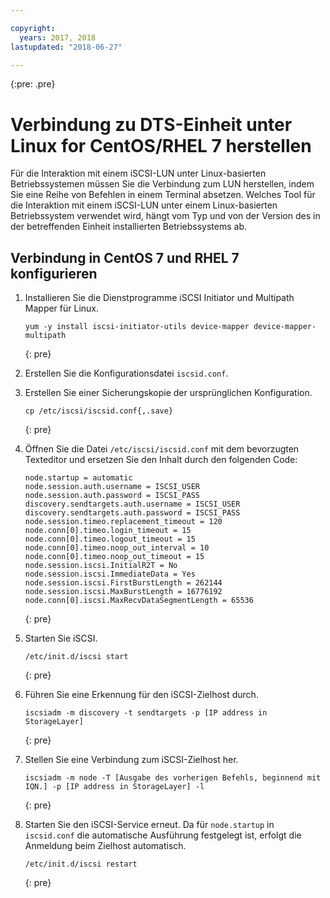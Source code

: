 ```yaml
---

copyright:
  years: 2017, 2018
lastupdated: "2018-06-27"

---
```

{:pre: .pre}

# Verbindung zu DTS-Einheit unter Linux for CentOS/RHEL 7 herstellen

Für die Interaktion mit einem iSCSI-LUN unter Linux-basierten Betriebssystemen müssen Sie die Verbindung zum LUN herstellen, indem Sie eine Reihe von Befehlen in einem Terminal absetzen. Welches Tool für die Interaktion mit einem iSCSI-LUN unter einem Linux-basierten Betriebssystem verwendet wird, hängt vom Typ und von der Version des in der betreffenden Einheit installierten Betriebssystems ab.

## Verbindung in CentOS 7 und RHEL 7 konfigurieren

1. Installieren Sie die Dienstprogramme iSCSI Initiator und Multipath Mapper für Linux.
   ```
   yum -y install iscsi-initiator-utils device-mapper device-mapper-multipath
   ```
   {: pre}

2. Erstellen Sie die Konfigurationsdatei `iscsid.conf`.

3. Erstellen Sie einer Sicherungskopie der ursprünglichen Konfiguration.
   ```
   cp /etc/iscsi/iscsid.conf{,.save}
   ```
   {: pre}

4. Öffnen Sie die Datei `/etc/iscsi/iscsid.conf` mit dem bevorzugten Texteditor und ersetzen Sie den Inhalt durch den folgenden Code:
   ```
   node.startup = automatic
   node.session.auth.username = ISCSI_USER
   node.session.auth.password = ISCSI_PASS
   discovery.sendtargets.auth.username = ISCSI_USER
   discovery.sendtargets.auth.password = ISCSI_PASS
   node.session.timeo.replacement_timeout = 120
   node.conn[0].timeo.login_timeout = 15
   node.conn[0].timeo.logout_timeout = 15
   node.conn[0].timeo.noop_out_interval = 10
   node.conn[0].timeo.noop_out_timeout = 15
   node.session.iscsi.InitialR2T = No
   node.session.iscsi.ImmediateData = Yes
   node.session.iscsi.FirstBurstLength = 262144
   node.session.iscsi.MaxBurstLength = 16776192
   node.conn[0].iscsi.MaxRecvDataSegmentLength = 65536
   ```
   {: pre}

5. Starten Sie iSCSI.<br/>
   ```
   /etc/init.d/iscsi start
   ```
   {: pre}

6. Führen Sie eine Erkennung für den iSCSI-Zielhost durch.<br/>
   ```
   iscsiadm -m discovery -t sendtargets -p [IP address in StorageLayer]
   ```
   {: pre}

7. Stellen Sie eine Verbindung zum iSCSI-Zielhost her.<br/>
   ```
   iscsiadm -m node -T [Ausgabe des vorherigen Befehls, beginnend mit IQN.] -p [IP address in StorageLayer] -l
   ```
   {: pre}

8. Starten Sie den iSCSI-Service erneut. Da für `node.startup` in `iscsid.conf` die automatische Ausführung festgelegt ist, erfolgt die Anmeldung beim Zielhost automatisch.<br/>
   ```
   /etc/init.d/iscsi restart
   ```
   {: pre}
